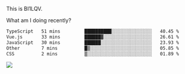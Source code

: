 This is BI1LQV.

What am I doing recently?

<!--START_SECTION:waka-->

```txt
TypeScript   51 mins         ██████████░░░░░░░░░░░░░░░   40.45 %
Vue.js       33 mins         ██████▓░░░░░░░░░░░░░░░░░░   26.61 %
JavaScript   30 mins         ██████░░░░░░░░░░░░░░░░░░░   23.93 %
Other        7 mins          █▒░░░░░░░░░░░░░░░░░░░░░░░   05.85 %
CSS          2 mins          ▒░░░░░░░░░░░░░░░░░░░░░░░░   01.89 %
```

<!--END_SECTION:waka-->

<img src="https://github-readme-stats.vercel.app/api?username=bi1lqv&show_icons=true&count_private=true">
